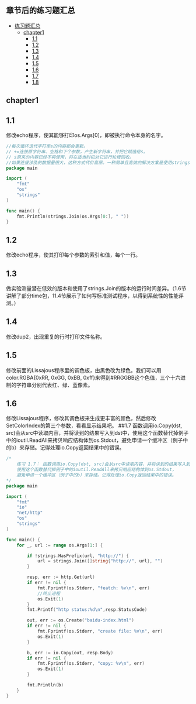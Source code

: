 ## 章节后的练习题汇总

- [练习题汇总](#章节后的练习题汇总)
    - [chapter1](#chapter1)
        - [1.1](#1.1)
        - [1.2](#1.2)
        - [1.3](#1.3)
        - [1.4](#1.4)
        - [1.5](#1.5)
        - [1.6](#1.6)
        - [1.7](#1.7)
        - [1.8](#1.8)
## chapter1
## 1.1
修改echo程序，使其能够打印os.Args[0]，即被执行命令本身的名字。
~~~go
//每次循环迭代字符串s的内容都会更新。
// +=连接原字符串、空格和下个参数，产生新字符串，并把它赋值给s。
// s原来的内容已经不再使用，将在适当时机对它进行垃圾回收。
//如果连接涉及的数据量很大，这种方式代价高昂。一种简单且高效的解决方案是使用strings包的Join函数：
package main

import (
	"fmt"
	"os"
	"strings"
)

func main() {
	fmt.Println(strings.Join(os.Args[0:], " "))
}
~~~
## 1.2
修改echo程序，使其打印每个参数的索引和值，每个一行。

## 1.3
做实验测量潜在低效的版本和使用了strings.Join的版本的运行时间差异。（1.6节讲解了部分time包，11.4节展示了如何写标准测试程序，以得到系统性的性能评测。）
## 1.4
修改dup2，出现重复的行时打印文件名称。
## 1.5
修改前面的Lissajous程序里的调色板，由黑色改为绿色。我们可以用color.RGBA{0xRR, 0xGG, 0xBB, 0xff}来得到#RRGGBB这个色值，三个十六进制的字符串分别代表红、绿、蓝像素。
## 1.6
修改Lissajous程序，修改其调色板来生成更丰富的颜色，然后修改SetColorIndex的第三个参数，看看显示结果吧。
##1.7
函数调用io.Copy(dst, src)会从src中读取内容，并将读到的结果写入到dst中，使用这个函数替代掉例子中的ioutil.ReadAll来拷贝响应结构体到os.Stdout，避免申请一个缓冲区（例子中的b）来存储。记得处理io.Copy返回结果中的错误。
~~~go
/*
	练习 1.7： 函数调用io.Copy(dst, src)会从src中读取内容，并将读到的结果写入到dst中，
	使用这个函数替代掉例子中的ioutil.ReadAll来拷贝响应结构体到os.Stdout，
	避免申请一个缓冲区（例子中的b）来存储。记得处理io.Copy返回结果中的错误。
*/
package main

import (
	"fmt"
	"io"
	"net/http"
	"os"
	"strings"
)

func main() {
	for _, url := range os.Args[1:] {

		if !strings.HasPrefix(url, "http://") {
			url = strings.Join([]string{"http://", url}, "")
		}

		resp, err := http.Get(url)
		if err != nil {
			fmt.Fprintf(os.Stderr, "featch: %v\n", err)
			//终止进程
			os.Exit(1)
		}
		fmt.Printf("http status:%d\n",resp.StatusCode)

		out, err := os.Create("baidu-index.html")
		if err != nil {
			fmt.Fprintf(os.Stderr, "create file: %v\n", err)
			os.Exit(1)
		}

		b, err := io.Copy(out, resp.Body)
		if err != nil {
			fmt.Fprintf(os.Stderr, "copy: %v\n", err)
			os.Exit(1)
		}

		fmt.Println(b)
	}
}

~~~
